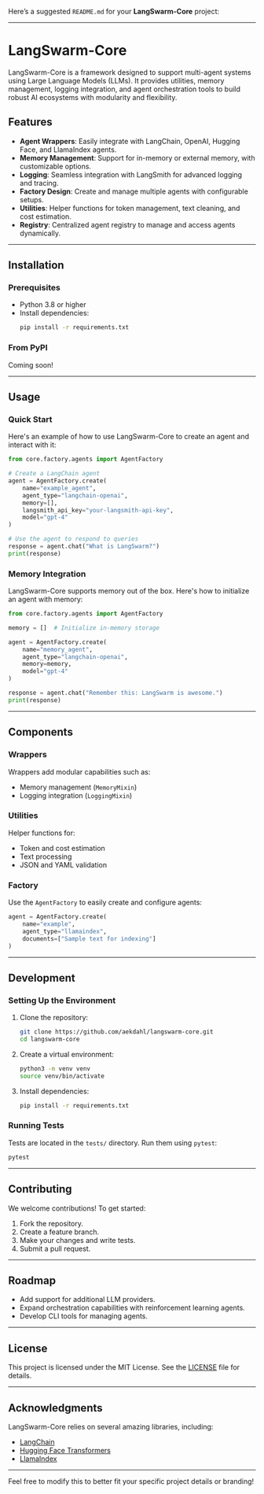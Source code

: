 Here’s a suggested `README.md` for your **LangSwarm-Core** project:

---

# LangSwarm-Core

LangSwarm-Core is a framework designed to support multi-agent systems using Large Language Models (LLMs). It provides utilities, memory management, logging integration, and agent orchestration tools to build robust AI ecosystems with modularity and flexibility.

## Features

- **Agent Wrappers**: Easily integrate with LangChain, OpenAI, Hugging Face, and LlamaIndex agents.
- **Memory Management**: Support for in-memory or external memory, with customizable options.
- **Logging**: Seamless integration with LangSmith for advanced logging and tracing.
- **Factory Design**: Create and manage multiple agents with configurable setups.
- **Utilities**: Helper functions for token management, text cleaning, and cost estimation.
- **Registry**: Centralized agent registry to manage and access agents dynamically.

---

## Installation

### Prerequisites
- Python 3.8 or higher
- Install dependencies:
  ```bash
  pip install -r requirements.txt
  ```

### From PyPI
Coming soon!

---

## Usage

### Quick Start

Here's an example of how to use LangSwarm-Core to create an agent and interact with it:

```python
from core.factory.agents import AgentFactory

# Create a LangChain agent
agent = AgentFactory.create(
    name="example_agent",
    agent_type="langchain-openai",
    memory=[],
    langsmith_api_key="your-langsmith-api-key",
    model="gpt-4"
)

# Use the agent to respond to queries
response = agent.chat("What is LangSwarm?")
print(response)
```

### Memory Integration

LangSwarm-Core supports memory out of the box. Here's how to initialize an agent with memory:

```python
from core.factory.agents import AgentFactory

memory = []  # Initialize in-memory storage

agent = AgentFactory.create(
    name="memory_agent",
    agent_type="langchain-openai",
    memory=memory,
    model="gpt-4"
)

response = agent.chat("Remember this: LangSwarm is awesome.")
print(response)
```

---

## Components

### Wrappers
Wrappers add modular capabilities such as:
- Memory management (`MemoryMixin`)
- Logging integration (`LoggingMixin`)

### Utilities
Helper functions for:
- Token and cost estimation
- Text processing
- JSON and YAML validation

### Factory
Use the `AgentFactory` to easily create and configure agents:
```python
agent = AgentFactory.create(
    name="example",
    agent_type="llamaindex",
    documents=["Sample text for indexing"]
)
```

---

## Development

### Setting Up the Environment
1. Clone the repository:
   ```bash
   git clone https://github.com/aekdahl/langswarm-core.git
   cd langswarm-core
   ```
2. Create a virtual environment:
   ```bash
   python3 -m venv venv
   source venv/bin/activate
   ```
3. Install dependencies:
   ```bash
   pip install -r requirements.txt
   ```

### Running Tests
Tests are located in the `tests/` directory. Run them using `pytest`:
```bash
pytest
```

---

## Contributing

We welcome contributions! To get started:
1. Fork the repository.
2. Create a feature branch.
3. Make your changes and write tests.
4. Submit a pull request.

---

## Roadmap

- Add support for additional LLM providers.
- Expand orchestration capabilities with reinforcement learning agents.
- Develop CLI tools for managing agents.

---

## License

This project is licensed under the MIT License. See the [LICENSE](LICENSE) file for details.

---

## Acknowledgments

LangSwarm-Core relies on several amazing libraries, including:
- [LangChain](https://github.com/hwchase17/langchain)
- [Hugging Face Transformers](https://huggingface.co/transformers/)
- [LlamaIndex](https://github.com/jerryjliu/llama_index)

---

Feel free to modify this to better fit your specific project details or branding!
